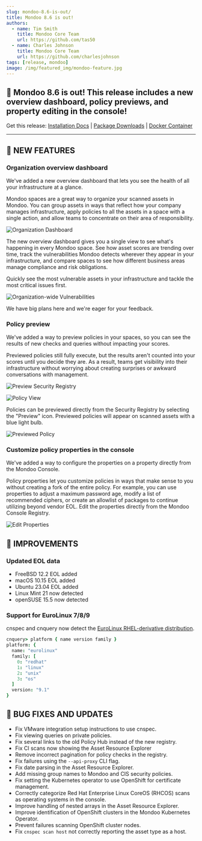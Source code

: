 ```yaml
---
slug: mondoo-8.6-is-out/
title: Mondoo 8.6 is out!
authors:
  - name: Tim Smith
    title: Mondoo Core Team
    url: https://github.com/tas50
  - name: Charles Johnson
    title: Mondoo Core Team
    url: https://github.com/charlesjohnson
tags: [release, mondoo]
image: /img/featured_img/mondoo-feature.jpg
---
```


## 🥳 Mondoo 8.6 is out! This release includes a new overview dashboard, policy previews, and property editing in the console!

Get this release: [Installation Docs](/cnspec/) | [Package Downloads](https://releases.mondoo.com/cnspec/) | [Docker Container](https://hub.docker.com/r/mondoo/cnspec)

---

## 🎉 NEW FEATURES

### Organization overview dashboard

We've added a new overview dashboard that lets you see the health of all your infrastructure at a glance.

Mondoo spaces are a great way to organize your scanned assets in Mondoo. You can group assets in ways that reflect how your company manages infrastructure, apply policies to all the assets in a space with a single action, and allow teams to concentrate on their area of responsibility.

![Organization Dashboard](/img/releases/2023-04-18-mondoo-8.6-is-out/org_dashboard.png)

The new overview dashboard gives you a single view to see what's happening in every Mondoo space. See how asset scores are trending over time, track the vulnerabilities Mondoo detects wherever they appear in your infrastructure, and compare spaces to see how different business areas manage compliance and risk obligations.

Quickly see the most vulnerable assets in your infrastructure and tackle the most critical issues first.

![Organization-wide Vulnerabilities](/img/releases/2023-04-18-mondoo-8.6-is-out/overview_vulnerabilities_modal.png)

We have big plans here and we're eager for your feedback.

### Policy preview

We've added a way to preview policies in your spaces, so you can see the results of new checks and queries without impacting your scores.

Previewed policies still fully execute, but the results aren't counted into your scores until you decide they are. As a result, teams get visibility into their infrastructure without worrying about creating surprises or awkward conversations with management.

![Preview Security Registry](/img/releases/2023-04-18-mondoo-8.6-is-out/registry_with_preview.png)

![Policy View](/img/releases/2023-04-18-mondoo-8.6-is-out/policy_with_preview.png)

Policies can be previewed directly from the Security Registry by selecting the "Preview" icon. Previewed policies will appear on scanned assets with a blue light bulb.

![Previewed Policy](/img/releases/2023-04-18-mondoo-8.6-is-out/previewed_policy.png)

### Customize policy properties in the console

We've added a way to configure the properties on a property directly from the Mondoo Console.

Policy properties let you customize policies in ways that make sense to you without creating a fork of the entire policy. For example, you can use properties to adjust a maximum password age, modify a list of recommended ciphers, or create an allowlist of packages to continue utilizing beyond vendor EOL. Edit the properties directly from the Mondoo Console Registry.

![Edit Properties](/img/releases/2023-04-18-mondoo-8.6-is-out/properties_edit.png)

## 🧹 IMPROVEMENTS

### Updated EOL data

- FreeBSD 12.2 EOL added
- macOS 10.15 EOL added
- Ubuntu 23.04 EOL added
- Linux Mint 21 now detected
- openSUSE 15.5 now detected

### Support for EuroLinux 7/8/9

<!-- markdown-link-check-disable -->

cnspec and cnquery now detect the [EuroLinux RHEL-derivative distribution](https://en.euro-linux.com/eurolinux/what-is/).

<!-- markdown-link-check-enable -->

```coffee
cnquery> platform { name version family }
platform: {
  name: "eurolinux"
  family: [
    0: "redhat"
    1: "linux"
    2: "unix"
    3: "os"
  ]
  version: "9.1"
}
```

## 🐛 BUG FIXES AND UPDATES

- Fix VMware integration setup instructions to use cnspec.
- Fix viewing queries on private policies.
- Fix several links to the old Policy Hub instead of the new registry.
- Fix CI scans now showing the Asset Resource Explorer
- Remove incorrect pagination for policy checks in the registry.
- Fix failures using the `--api-proxy` CLI flag.
- Fix date parsing in the Asset Resource Explorer.
- Add missing group names to Mondoo and CIS security policies.
- Fix setting the Kubernetes operator to use OpenShift for certificate management.
- Correctly categorize Red Hat Enterprise Linux CoreOS (RHCOS) scans as operating systems in the console.
- Improve handling of nested arrays in the Asset Resource Explorer.
- Improve identification of OpenShift clusters in the Mondoo Kubernetes Operator.
- Prevent failures scanning OpenShift cluster nodes.
- Fix `cnspec scan host` not correctly reporting the asset type as a host.
